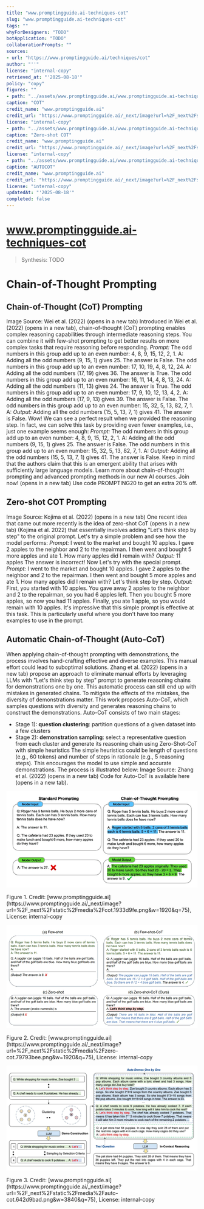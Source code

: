 ```yaml
---
title: "www.promptingguide.ai-techniques-cot"
slug: "www.promptingguide.ai-techniques-cot"
tags: ""
whyForDesigners: "TODO"
botApplication: "TODO"
collaborationPrompts: ""
sources:
- url: "https://www.promptingguide.ai/techniques/cot"
author: "''"
license: "internal-copy"
retrieved_at: "'2025-08-18'"
policy: "copy"
figures: ""
- path: "../assets/www.promptingguide.ai/www.promptingguide.ai-techniques-cot/d66cd52c6996.webp"
caption: "COT"
credit_name: "www.promptingguide.ai"
credit_url: "https://www.promptingguide.ai/_next/image?url=%2F_next%2Fstatic%2Fmedia%2Fcot.1933d9fe.png&w=1920&q=75"
license: "internal-copy"
- path: "../assets/www.promptingguide.ai/www.promptingguide.ai-techniques-cot/b739eae99167.webp"
caption: "Zero-shot COT"
credit_name: "www.promptingguide.ai"
credit_url: "https://www.promptingguide.ai/_next/image?url=%2F_next%2Fstatic%2Fmedia%2Fzero-cot.79793bee.png&w=1920&q=75"
license: "internal-copy"
- path: "../assets/www.promptingguide.ai/www.promptingguide.ai-techniques-cot/a804f4f5dded.webp"
caption: "AUTOCOT"
credit_name: "www.promptingguide.ai"
credit_url: "https://www.promptingguide.ai/_next/image?url=%2F_next%2Fstatic%2Fmedia%2Fauto-cot.642d9bad.png&w=3840&q=75"
license: "internal-copy"
updatedAt: "'2025-08-18'"
completed: false
---
```


# www.promptingguide.ai-techniques-cot

> Synthesis: TODO

# Chain-of-Thought Prompting
## Chain-of-Thought (CoT) Prompting
Image Source: Wei et al. (2022) (opens in a new tab)
Introduced in Wei et al. (2022) (opens in a new tab), chain-of-thought (CoT) prompting enables complex reasoning capabilities through intermediate reasoning steps. You can combine it with few-shot prompting to get better results on more complex tasks that require reasoning before responding.
*Prompt:*
The odd numbers in this group add up to an even number: 4, 8, 9, 15, 12, 2, 1.
A: Adding all the odd numbers (9, 15, 1) gives 25. The answer is False.
The odd numbers in this group add up to an even number: 17, 10, 19, 4, 8, 12, 24.
A: Adding all the odd numbers (17, 19) gives 36. The answer is True.
The odd numbers in this group add up to an even number: 16, 11, 14, 4, 8, 13, 24.
A: Adding all the odd numbers (11, 13) gives 24. The answer is True.
The odd numbers in this group add up to an even number: 17, 9, 10, 12, 13, 4, 2.
A: Adding all the odd numbers (17, 9, 13) gives 39. The answer is False.
The odd numbers in this group add up to an even number: 15, 32, 5, 13, 82, 7, 1.
A:
*Output:*
Adding all the odd numbers (15, 5, 13, 7, 1) gives 41. The answer is False.
Wow! We can see a perfect result when we provided the reasoning step. In fact, we can solve this task by providing even fewer examples, i.e., just one example seems enough:
*Prompt:*
The odd numbers in this group add up to an even number: 4, 8, 9, 15, 12, 2, 1.
A: Adding all the odd numbers (9, 15, 1) gives 25. The answer is False.
The odd numbers in this group add up to an even number: 15, 32, 5, 13, 82, 7, 1.
A:
*Output:*
Adding all the odd numbers (15, 5, 13, 7, 1) gives 41. The answer is False.
Keep in mind that the authors claim that this is an emergent ability that arises with sufficiently large language models.
Learn more about chain-of-thought prompting and advanced prompting methods in our new AI courses. Join now! (opens in a new tab) Use code PROMPTING20 to get an extra 20% off.
## Zero-shot COT Prompting
Image Source: Kojima et al. (2022) (opens in a new tab)
One recent idea that came out more recently is the idea of zero-shot CoT (opens in a new tab) (Kojima et al. 2022) that essentially involves adding "Let's think step by step" to the original prompt. Let's try a simple problem and see how the model performs:
*Prompt:*
I went to the market and bought 10 apples. I gave 2 apples to the neighbor and 2 to the repairman. I then went and bought 5 more apples and ate 1. How many apples did I remain with?
*Output:*
11 apples
The answer is incorrect! Now Let's try with the special prompt.
*Prompt:*
I went to the market and bought 10 apples. I gave 2 apples to the neighbor and 2 to the repairman. I then went and bought 5 more apples and ate 1. How many apples did I remain with?
Let's think step by step.
*Output:*
First, you started with 10 apples.
You gave away 2 apples to the neighbor and 2 to the repairman, so you had 6 apples left.
Then you bought 5 more apples, so now you had 11 apples.
Finally, you ate 1 apple, so you would remain with 10 apples.
It's impressive that this simple prompt is effective at this task. This is particularly useful where you don't have too many examples to use in the prompt.
## Automatic Chain-of-Thought (Auto-CoT)
When applying chain-of-thought prompting with demonstrations, the process involves hand-crafting effective and diverse examples. This manual effort could lead to suboptimal solutions. Zhang et al. (2022) (opens in a new tab) propose an approach to eliminate manual efforts by leveraging LLMs with "Let's think step by step" prompt to generate reasoning chains for demonstrations one by one. This automatic process can still end up with mistakes in generated chains. To mitigate the effects of the mistakes, the diversity of demonstrations matter. This work proposes Auto-CoT, which samples questions with diversity and generates reasoning chains to construct the demonstrations.
Auto-CoT consists of two main stages:
- Stage 1):
**question clustering**: partition questions of a given dataset into a few clusters
- Stage 2):
**demonstration sampling**: select a representative question from each cluster and generate its reasoning chain using Zero-Shot-CoT with simple heuristics
The simple heuristics could be length of questions (e.g., 60 tokens) and number of steps in rationale (e.g., 5 reasoning steps). This encourages the model to use simple and accurate demonstrations.
The process is illustrated below:
Image Source: Zhang et al. (2022) (opens in a new tab)
Code for Auto-CoT is available here (opens in a new tab).

![COT](../assets/www.promptingguide.ai/www.promptingguide.ai-techniques-cot/d66cd52c6996.webp)
<figcaption>Figure 1. Credit: [www.promptingguide.ai](https://www.promptingguide.ai/_next/image?url=%2F_next%2Fstatic%2Fmedia%2Fcot.1933d9fe.png&w=1920&q=75), License: internal-copy</figcaption>

![Zero-shot COT](../assets/www.promptingguide.ai/www.promptingguide.ai-techniques-cot/b739eae99167.webp)
<figcaption>Figure 2. Credit: [www.promptingguide.ai](https://www.promptingguide.ai/_next/image?url=%2F_next%2Fstatic%2Fmedia%2Fzero-cot.79793bee.png&w=1920&q=75), License: internal-copy</figcaption>

![AUTOCOT](../assets/www.promptingguide.ai/www.promptingguide.ai-techniques-cot/a804f4f5dded.webp)
<figcaption>Figure 3. Credit: [www.promptingguide.ai](https://www.promptingguide.ai/_next/image?url=%2F_next%2Fstatic%2Fmedia%2Fauto-cot.642d9bad.png&w=3840&q=75), License: internal-copy</figcaption>
